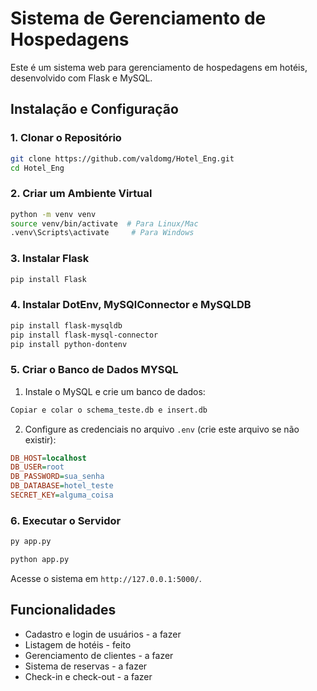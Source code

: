 # Sistema de Gerenciamento de Hospedagens

Este é um sistema web para gerenciamento de hospedagens em hotéis, desenvolvido com Flask e MySQL.

## **Instalação e Configuração**

### **1. Clonar o Repositório**
```bash
git clone https://github.com/valdomg/Hotel_Eng.git
cd Hotel_Eng
```

### **2. Criar um Ambiente Virtual**
```bash
python -m venv venv
source venv/bin/activate  # Para Linux/Mac
.venv\Scripts\activate     # Para Windows
```

### **3. Instalar Flask**
```bash
pip install Flask
```

### **4. Instalar DotEnv, MySQlConnector e MySQLDB**
```bash
pip install flask-mysqldb
pip install flask-mysql-connector
pip install python-dontenv
```

### **5. Criar o Banco de Dados MYSQL**
1. Instale o MySQL e crie um banco de dados:
```bash
Copiar e colar o schema_teste.db e insert.db
```
2. Configure as credenciais no arquivo `.env` (crie este arquivo se não existir):
```ini
DB_HOST=localhost
DB_USER=root
DB_PASSWORD=sua_senha
DB_DATABASE=hotel_teste
SECRET_KEY=alguma_coisa
```

### **6. Executar o Servidor**
```bash
py app.py
```
```bash
python app.py
```
Acesse o sistema em `http://127.0.0.1:5000/`.

## **Funcionalidades**
- Cadastro e login de usuários - a fazer
- Listagem de hotéis -  feito
- Gerenciamento de clientes - a fazer
- Sistema de reservas - a fazer
- Check-in e check-out - a fazer

